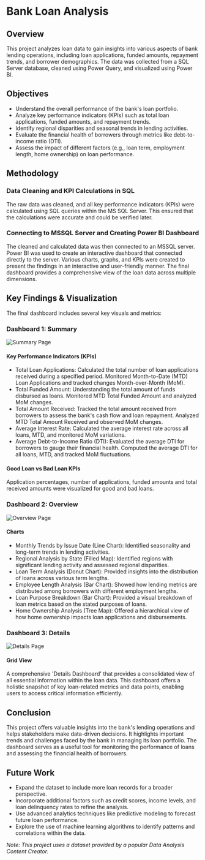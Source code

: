
# Bank Loan Analysis
## Overview
This project analyzes loan data to gain insights into various aspects of bank lending operations, including loan applications, funded amounts, repayment trends, and borrower demographics. The data was collected from a SQL Server database, cleaned using Power Query, and visualized using Power BI.

## Objectives

- Understand the overall performance of the bank's loan portfolio.
- Analyze key performance indicators (KPIs) such as total loan applications, funded amounts, and repayment trends.
- Identify regional disparities and seasonal trends in lending activities.
- Evaluate the financial health of borrowers through metrics like debt-to-income ratio (DTI).
- Assess the impact of different factors (e.g., loan term, employment length, home ownership) on loan performance.

## Methodology
### Data Cleaning and KPI Calculations in SQL
The raw data was cleaned, and all key performance indicators (KPIs) were calculated using SQL queries within the MS SQL Server. This ensured that the calculations were accurate and could be verified later.

### Connecting to MSSQL Server and Creating Power BI Dashboard
The cleaned and calculated data was then connected to an MSSQL server. Power BI was used to create an interactive dashboard that connected directly to the server. Various charts, graphs, and KPIs were created to present the findings in an interactive and user-friendly manner. The final dashboard provides a comprehensive view of the loan data across multiple dimensions.

## Key Findings & Visualization
The final dashboard includes several key visuals and metrics:

### Dashboard 1: Summary
![Summary Page](https://github.com/user-attachments/assets/9ff98c75-bf93-4f0e-9363-2f630b8dd3cd)

#### Key Performance Indicators (KPIs)
- Total Loan Applications: Calculated the total number of loan applications received during a specified period. Monitored Month-to-Date (MTD) Loan Applications and tracked changes Month-over-Month (MoM).
- Total Funded Amount: Understanding the total amount of funds disbursed as loans. Monitored MTD Total Funded Amount and analyzed MoM changes.
- Total Amount Received: Tracked the total amount received from borrowers to assess the bank's cash flow and loan repayment. Analyzed MTD Total Amount Received and observed MoM changes.
- Average Interest Rate: Calculated the average interest rate across all loans, MTD, and monitored MoM variations.
- Average Debt-to-Income Ratio (DTI): Evaluated the average DTI for borrowers to gauge their financial health. Computed the average DTI for all loans, MTD, and tracked MoM fluctuations.

#### Good Loan vs Bad Loan KPIs
Application percentages, number of applications, funded amounts and total received amounts were visualized for good and bad loans.

### Dashboard 2: Overview
![Overview Page](https://github.com/user-attachments/assets/3bb83d93-f198-4486-8f44-22802ed606b7)

#### Charts 
- Monthly Trends by Issue Date (Line Chart): Identified seasonality and long-term trends in lending activities.
- Regional Analysis by State (Filled Map): Identified regions with significant lending activity and assessed regional disparities.
- Loan Term Analysis (Donut Chart): Provided insights into the distribution of loans across various term lengths.
- Employee Length Analysis (Bar Chart): Showed how lending metrics are distributed among borrowers with different employment lengths.
- Loan Purpose Breakdown (Bar Chart): Provided a visual breakdown of loan metrics based on the stated purposes of loans.
- Home Ownership Analysis (Tree Map): Offered a hierarchical view of how home ownership impacts loan applications and disbursements.

### Dashboard 3: Details
![Details Page](https://github.com/user-attachments/assets/18100ead-726f-46ad-8d41-c21eeac3798d)

#### Grid View
A comprehensive 'Details Dashboard' that provides a consolidated view of all essential information within the loan data. This dashboard offers a holistic snapshot of key loan-related metrics and data points, enabling users to access critical information efficiently.

## Conclusion
This project offers valuable insights into the bank's lending operations and helps stakeholders make data-driven decisions. It highlights important trends and challenges faced by the bank in managing its loan portfolio. The dashboard serves as a useful tool for monitoring the performance of loans and assessing the financial health of borrowers.

## Future Work
- Expand the dataset to include more loan records for a broader perspective.
- Incorporate additional factors such as credit scores, income levels, and loan delinquency rates to refine the analysis.
- Use advanced analytics techniques like predictive modeling to forecast future loan performance.
- Explore the use of machine learning algorithms to identify patterns and correlations within the data.


*Note: This project uses a dataset provided by a popular Data Analysis Content Creator.*
